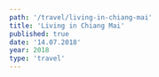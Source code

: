 ```yaml
---
path: '/travel/living-in-chiang-mai'
title: 'Living in Chiang Mai'
published: true
date: '14.07.2018'
year: 2018
type: 'travel'
---
```

